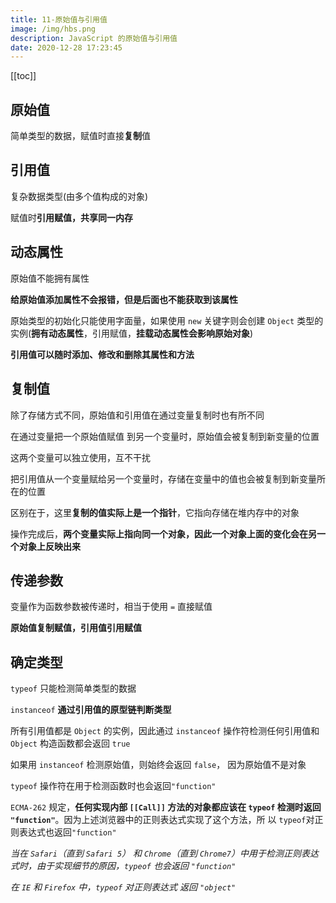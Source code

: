 ```yaml
---
title: 11-原始值与引用值
image: /img/hbs.png
description: JavaScript 的原始值与引用值
date: 2020-12-28 17:23:45
---
```

<!-- 自动目录 -->
[[toc]]

## 原始值

简单类型的数据，赋值时直接**复制**值

## 引用值

复杂数据类型(由多个值构成的对象)

赋值时**引用赋值，共享同一内存**

## 动态属性

原始值不能拥有属性

**给原始值添加属性不会报错，但是后面也不能获取到该属性**

原始类型的初始化只能使用字面量，如果使用 `new` 关键字则会创建 `Object` 类型的实例(**拥有动态属性**，引用赋值，**挂载动态属性会影响原始对象**)

**引用值可以随时添加、修改和删除其属性和方法**

## 复制值

除了存储方式不同，原始值和引用值在通过变量复制时也有所不同

在通过变量把一个原始值赋值 到另一个变量时，原始值会被复制到新变量的位置

这两个变量可以独立使用，互不干扰

把引用值从一个变量赋给另一个变量时，存储在变量中的值也会被复制到新变量所在的位置

区别在于，这里**复制的值实际上是一个指针**，它指向存储在堆内存中的对象

操作完成后，**两个变量实际上指向同一个对象，因此一个对象上面的变化会在另一个对象上反映出来**

## 传递参数

变量作为函数参数被传递时，相当于使用 `=` 直接赋值

**原始值复制赋值，引用值引用赋值**

## 确定类型

`typeof` 只能检测简单类型的数据

`instanceof` **通过引用值的原型链判断类型**

所有引用值都是 `Object` 的实例，因此通过 `instanceof` 操作符检测任何引用值和 `Object` 构造函数都会返回 `true`

如果用 `instanceof` 检测原始值，则始终会返回 `false`， 因为原始值不是对象

`typeof` 操作符在用于检测函数时也会返回`"function"`


`ECMA-262` 规定，**任何实现内部 `[[Call]]` 方法的对象都应该在 `typeof` 检测时返回 `"function"`**。因为上述浏览器中的正则表达式实现了这个方法，所 以 `typeof`对正则表达式也返回`"function"`

*当在 `Safari`（直到 `Safari 5`） 和 `Chrome`（直到 `Chrome7`）中用于检测正则表达式时，由于实现细节的原因，`typeof` 也会返回 `"function"`*

*在 `IE` 和 `Firefox` 中，`typeof` 对正则表达式 返回 `"object"`*